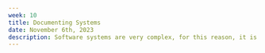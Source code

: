```yaml
---
week: 10
title: Documenting Systems
date: November 6th, 2023
description: Software systems are very complex, for this reason, it is important to serialize our thoughts and ideas formally into documentation. We will do this through the creation of two types of documents, architecture documents, and technical specifications. This lecture will discuss how to use these documents to define a system, covering topics like conceptualizing architectural components, specifying testing strategies, and constructing the structure of the software system.
---
```

